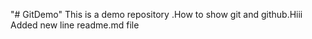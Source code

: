 "# GitDemo" 
This is a demo repository .How to show git and github.Hiii
Added new line readme.md file